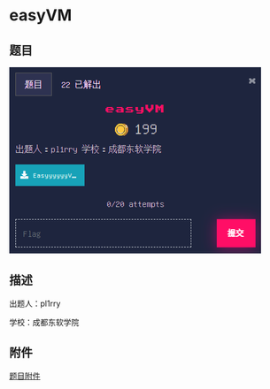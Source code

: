 # easyVM

## 题目

![题目](images/题目.png)

## 描述

出题人：pl1rry

学校：成都东软学院

## 附件

[题目附件](files/EasyyyyyyVM.exe)